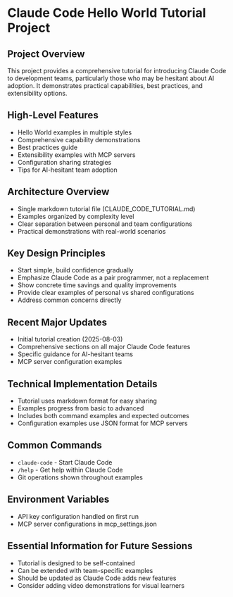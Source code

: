 # Claude Code Hello World Tutorial Project

## Project Overview
This project provides a comprehensive tutorial for introducing Claude Code to development teams, particularly those who may be hesitant about AI adoption. It demonstrates practical capabilities, best practices, and extensibility options.

## High-Level Features
- Hello World examples in multiple styles
- Comprehensive capability demonstrations
- Best practices guide
- Extensibility examples with MCP servers
- Configuration sharing strategies
- Tips for AI-hesitant team adoption

## Architecture Overview
- Single markdown tutorial file (CLAUDE_CODE_TUTORIAL.md)
- Examples organized by complexity level
- Clear separation between personal and team configurations
- Practical demonstrations with real-world scenarios

## Key Design Principles
- Start simple, build confidence gradually
- Emphasize Claude Code as a pair programmer, not a replacement
- Show concrete time savings and quality improvements
- Provide clear examples of personal vs shared configurations
- Address common concerns directly

## Recent Major Updates
- Initial tutorial creation (2025-08-03)
- Comprehensive sections on all major Claude Code features
- Specific guidance for AI-hesitant teams
- MCP server configuration examples

## Technical Implementation Details
- Tutorial uses markdown format for easy sharing
- Examples progress from basic to advanced
- Includes both command examples and expected outcomes
- Configuration examples use JSON format for MCP servers

## Common Commands
- `claude-code` - Start Claude Code
- `/help` - Get help within Claude Code
- Git operations shown throughout examples

## Environment Variables
- API key configuration handled on first run
- MCP server configurations in mcp_settings.json

## Essential Information for Future Sessions
- Tutorial is designed to be self-contained
- Can be extended with team-specific examples
- Should be updated as Claude Code adds new features
- Consider adding video demonstrations for visual learners